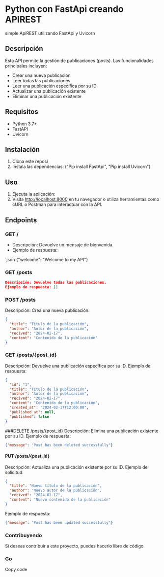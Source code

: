 # Python con FastApi creando APIREST
simple ApiREST utilizando FastApi y Uvicorn

## Descripción

Esta API permite la gestión de publicaciones (posts). Las funcionalidades principales incluyen:

- Crear una nueva publicación
- Leer todas las publicaciones
- Leer una publicación específica por su ID
- Actualizar una publicación existente
- Eliminar una publicación existente

## Requisitos

- Python 3.7+
- FastAPI
- Uvicorn

## Instalación

1. Clona este reposi
2. Instala las dependencias: ("Pip install FastApi", "Pip install Uvicorn")

## Uso

1. Ejecuta la aplicación:
2. Visita [http://localhost:8000](http://localhost:8000) en tu navegador o utiliza herramientas como cURL o Postman para interactuar con la API.
   
## Endpoints

### GET /

- Descripción: Devuelve un mensaje de bienvenida.
- Ejemplo de respuesta:

`json
{"welcome": "Welcome to my API"}

### GET /posts
```json
Descripción: Devuelve todas las publicaciones.
Ejemplo de respuesta: []
```
### POST /posts
Descripción: Crea una nueva publicación.

```json
{
  "title": "Título de la publicación",
  "author": "Autor de la publicación",
  "recived": "2024-02-17",
  "content": "Contenido de la publicación"
}
```
### GET /posts/{post_id}
Descripción: Devuelve una publicación específica por su ID.
Ejemplo de respuesta:
```json
{
  "id": "1",
  "title": "Título de la publicación",
  "author": "Autor de la publicación",
  "recived": "2024-02-17",
  "content": "Contenido de la publicación",
  "created_at": "2024-02-17T12:00:00",
  "published_at": null,
  "published": false
}
```
###DELETE /posts/{post_id}
Descripción: Elimina una publicación existente por su ID.
Ejemplo de respuesta:
```json
{"message": "Post has been deleted successfully"}
```
#### PUT /posts/{post_id}
Descripción: Actualiza una publicación existente por su ID.
Ejemplo de solicitud:
```json
{
  "title": "Nuevo título de la publicación",
  "author": "Nuevo autor de la publicación",
  "recived": "2024-02-17",
  "content": "Nuevo contenido de la publicación"
}
```
Ejemplo de respuesta:
```json
{"message": "Post has been updated successfully"}
```
### Contribuyendo
Si deseas contribuir a este proyecto, puedes hacerlo libre de código

### Go
Copy code






